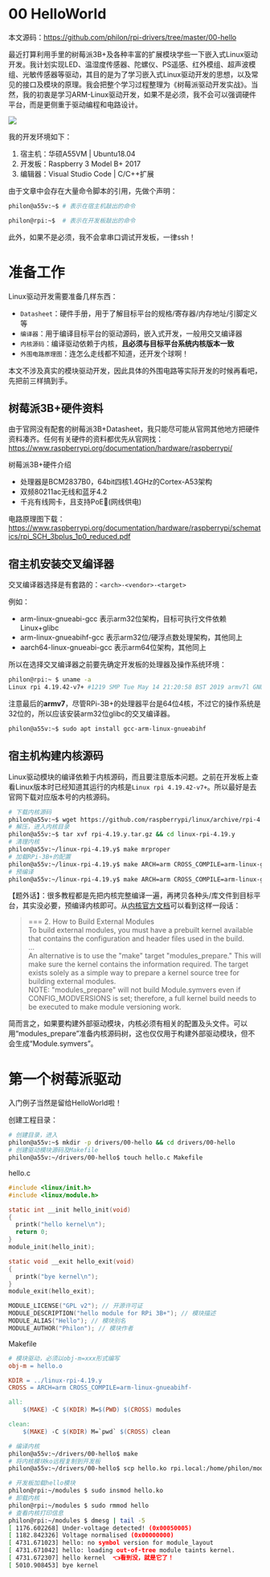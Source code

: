 # 00 HelloWorld

本文源码：https://github.com/philon/rpi-drivers/tree/master/00-hello

最近打算利用手里的树莓派3B+及各种丰富的扩展模块学些一下嵌入式Linux驱动开发。我计划实现LED、温湿度传感器、陀螺仪、PS遥感、红外模组、超声波模组、光敏传感器等驱动，其目的是为了学习嵌入式Linux驱动开发的思想，以及常见的接口及模块的原理。我会把整个学习过程整理为《树莓派驱动开发实战》。当然，我的初衷是学习ARM-Linux驱动开发，如果不是必须，我不会可以强调硬件平台，而是更侧重于驱动编程和电路设计。

![](https://i.loli.net/2019/07/12/5d28aa437927829767.jpg)

我的开发环境如下：
1. 宿主机：华硕A55VM | Ubuntu18.04
2. 开发板：Raspberry 3 Model B+ 2017
3. 编辑器：Visual Studio Code | C/C++扩展

由于文章中会存在大量命令脚本的引用，先做个声明：
```sh
philon@a55v:~$ # 表示在宿主机敲出的命令

philon@rpi:~$  # 表示在开发板敲出的命令
```

此外，如果不是必须，我不会拿串口调试开发板，一律ssh！

# 准备工作

Linux驱动开发需要准备几样东西：
- `Datasheet`：硬件手册，用于了解目标平台的规格/寄存器/内存地址/引脚定义等
- `编译器`：用于编译目标平台的驱动源码，嵌入式开发，一般用交叉编译器
- `内核源码`：编译驱动依赖于内核，**且必须与目标平台系统内核版本一致**
- `外围电路原理图`：连怎么走线都不知道，还开发个球啊！

本文不涉及真实的模块驱动开发，因此具体的外围电路等实际开发的时候再看吧，先把前三样搞到手。

## 树莓派3B+硬件资料

由于官网没有配套的树莓派3B+Datasheet，我只能尽可能从官网其他地方把硬件资料凑齐。任何有关硬件的资料都优先从官网找：https://www.raspberrypi.org/documentation/hardware/raspberrypi/

树莓派3B+硬件介绍  

- 处理器是BCM2837B0，64bit四核1.4GHz的Cortex-A53架构
- 双频80211ac无线和蓝牙4.2
- 千兆有线网卡，且支持PoE(网线供电)

电路原理图下载：https://www.raspberrypi.org/documentation/hardware/raspberrypi/schematics/rpi_SCH_3bplus_1p0_reduced.pdf

## 宿主机安装交叉编译器

交叉编译器选择是有套路的：`<arch>-<vendor>-<target>`

例如：
- arm-linux-gnueabi-gcc 表示arm32位架构，目标可执行文件依赖Linux+glibc
- arm-linux-gnueabihf-gcc 表示arm32位/硬浮点数处理架构，其他同上
- aarch64-linux-gnueabi-gcc 表示arm64位架构，其他同上


所以在选择交叉编译器之前要先确定开发板的处理器及操作系统环境：
```sh
philon@rpi:~ $ uname -a
Linux rpi 4.19.42-v7+ #1219 SMP Tue May 14 21:20:58 BST 2019 armv7l GNU/Linux
```

注意最后的**armv7**，尽管RPi-3B+的处理器平台是64位4核，不过它的操作系统是32位的，所以应该安装arm32位glibc的交叉编译器。

```sh
philon@a55v:~$ sudo apt install gcc-arm-linux-gnueabihf
```

## 宿主机构建内核源码

Linux驱动模块的编译依赖于内核源码，而且要注意版本问题。之前在开发板上查看Linux版本时已经知道其运行的内核是`Linux rpi 4.19.42-v7+`。所以最好是去官网下载对应版本号的内核源码。

```sh
# 下载内核源码
philon@a55v:~$ wget https://github.com/raspberrypi/linux/archive/rpi-4.19.y.tar.gz
# 解压，进入内核目录
philon@a55v:~$ tar xvf rpi-4.19.y.tar.gz && cd linux-rpi-4.19.y
# 清理内核
philon@a55v:~/linux-rpi-4.19.y$ make mrproper
# 加载RPi-3B+的配置
philon@a55v:~/linux-rpi-4.19.y$ make ARCH=arm CROSS_COMPILE=arm-linux-gnueabihf- bcm2709_defconfig
# 预编译
philon@a55v:~/linux-rpi-4.19.y$ make ARCH=arm CROSS_COMPILE=arm-linux-gnueabihf- modules_prepare -j8
```

【题外话】：很多教程都是先把内核完整编译一遍，再拷贝各种头/库文件到目标平台，其实没必要，预编译内核即可。从[内核官方文档](https://www.kernel.org/doc/Documentation/kbuild/modules.txt)可以看到这样一段话：

> === 2. How to Build External Modules  
> To build external modules, you must have a prebuilt kernel available
that contains the configuration and header files used in the build.  
> ...  
> An alternative is to use the "make" target "modules_prepare." This will
make sure the kernel contains the information required. The target
exists solely as a simple way to prepare a kernel source tree for
building external modules.  
> NOTE: "modules_prepare" will not build Module.symvers even if
CONFIG_MODVERSIONS is set; therefore, a full kernel build needs to be
executed to make module versioning work.

简而言之，如果要构建外部驱动模块，内核必须有相关的配置及头文件。可以用“modules_prepare”准备内核源码树，这也仅仅用于构建外部驱动模块，但不会生成“Module.symvers”。

<!-- ## 安利我的开发环境

1. **代码编写**：VSCode和C/C++扩展，可以满足绝大多数的开发场景

需要配置头文件所在路径，可以从内核源码的Makefile中看到其对头文件的路径：
```Makefile
philon@a55v:~/drivers$ cat linux-rpi-4.19.y/Makefile

...
402 # Use USERINCLUDE when you must reference the UAPI directories only.
403 USERINCLUDE    := \
404                 -I$(srctree)/arch/$(SRCARCH)/include/uapi \
405                 -I$(objtree)/arch/$(SRCARCH)/include/generated/uapi \
406                 -I$(srctree)/include/uapi \
407                 -I$(objtree)/include/generated/uapi \
408                 -include $(srctree)/include/linux/kconfig.h
409 
410 # Use LINUXINCLUDE when you must reference the include/ directory.
411 # Needed to be compatible with the O= option
412 LINUXINCLUDE    := \
413                 -I$(srctree)/arch/$(SRCARCH)/include \
414                 -I$(objtree)/arch/$(SRCARCH)/include/generated \
415                 $(if $(KBUILD_SRC), -I$(srctree)/include) \
416                 -I$(objtree)/include \
417                 $(USERINCLUDE)
```

可以看到内核对头文件的依赖：`$(srctree)/include`和`$(srctree)/arch/arm/include`，以及它们的子目录。  
所以vscode的`c_cpp_properties.json`可以这么配置：
```json
"includePath": [
    "/home/philon/linux-rpi-4.19.y/include",
    "/home/philon/linux-rpi-4.19.y/include/uapi",
    "/home/philon/linux-rpi-4.19.y/include/generated",
    "/home/philon/linux-rpi-4.19.y/include/generated/uapi",
    "/home/philon/linux-rpi-4.19.y/arch/arm/include",
    "/home/philon/linux-rpi-4.19.y/arch/arm/include/uapi",
    "/home/philon/linux-rpi-4.19.y/arch/arm/include/generated",
    "/home/philon/linux-rpi-4.19.y/arch/arm/include/generated/uapi"
],
```

如此一来就可以非常愉快地写内核代码了。
![](https://i.loli.net/2019/03/25/5c98ef6a9633b.gif)

2. **远程链接**，SSH密钥登陆

建议在目标板启用sshd并采取密钥登陆的方式，有关“SSH密钥登陆”的方式自行搜索，非常简单。

此外，如果局域网比较完善的话，建议启用本地域名，就不用每次都操心IP的事情啦，比如：
```sh
# 宿主机ping目标板
philon@a55v:~/$ ping rpi.local
PING rpi.local (192.168.1.28) 56(84) bytes of data.
64 bytes from 192.168.1.28 (192.168.1.28): icmp_seq=1 ttl=64 time=232 ms
64 bytes from 192.168.1.28 (192.168.1.28): icmp_seq=2 ttl=64 time=2.44 ms

# 宿主机登陆目标板
philon@a55v:~$ ssh philon@rpi.local
```

3. **文件共享**，NFS或scp

宿主机生成的驱动模块文件需要远程拷贝到目标板，方法千千万，这里只推荐两种：

- 宿主机搭建nfs服务，目标板通过挂载的方式共享目录
```sh
philon@rpi:~ $ mount -o nolock a55v.local:/nfs_path /mnt
```

- 直接使用`scp`命令远程拷贝到目标板(如果懒得搭建NFS的话)
```sh
philon@a55v:~/drivers/00-hello$ scp hello.ko rpi.local:/home/philon/modules
``` -->


# 第一个树莓派驱动

入门例子当然是留给HelloWorld啦！

创建工程目录：
```sh
# 创建目录，进入
philon@a55v:~$ mkdir -p drivers/00-hello && cd drivers/00-hello
# 创建驱动模块源码及Makefile
philon@a55v:~/drivers/00-hello$ touch hello.c Makefile
```

hello.c
```c
#include <linux/init.h>
#include <linux/module.h>

static int __init hello_init(void)
{
  printk("hello kernel\n");
  return 0;
}
module_init(hello_init);

static void __exit hello_exit(void)
{
  printk("bye kernel\n");
}
module_exit(hello_exit);

MODULE_LICENSE("GPL v2"); // 开源许可证
MODULE_DESCRIPTION("hello module for RPi 3B+"); // 模块描述
MODULE_ALIAS("Hello"); // 模块别名
MODULE_AUTHOR("Philon"); // 模块作者
```

Makefile
```Makefile
# 模块驱动，必须以obj-m=xxx形式编写
obj-m = hello.o

KDIR = ../linux-rpi-4.19.y
CROSS = ARCH=arm CROSS_COMPILE=arm-linux-gnueabihf-

all:
	$(MAKE) -C $(KDIR) M=$(PWD) $(CROSS) modules

clean:
	$(MAKE) -C $(KDIR) M=`pwd` $(CROSS) clean
````

```sh
# 编译内核
philon@a55v:~/drivers/00-hello$ make
# 将内核模块ko远程复制到开发板
philon@a55v:~/drivers/00-hello$ scp hello.ko rpi.local:/home/philon/modules/

# 开发板加载hello模块
philon@rpi:~/modules $ sudo insmod hello.ko
# 卸载内核
philon@rpi:~/modules $ sudo rmmod hello
# 查看内核打印信息
philon@rpi:~/modules $ dmesg | tail -5
[ 1176.602268] Under-voltage detected! (0x00050005)
[ 1182.842326] Voltage normalised (0x00000000)
[ 4731.671023] hello: no symbol version for module_layout
[ 4731.671042] hello: loading out-of-tree module taints kernel.
[ 4731.672307] hello kernel  👈看到没，就是它了！
[ 5010.908453] bye kernel
```
